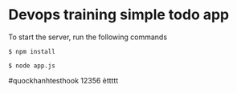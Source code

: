 # Devops training simple todo app

To start the server, run the following commands
```shell
$ npm install
```
```shell
$ node app.js
```
#quockhanhtesthook
12356
ẻttttt
